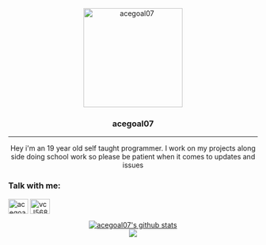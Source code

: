 <div align="center"> 
    <img src='https://acegoal07.dev/assets/images/acegoal07.webp' alt="acegoal07" width=200px height=200px/>
</div>
<h3 align="center">acegoal07</h3>

---

<p align="center">Hey i'm an 19 year old self taught programmer. I work on my projects along side doing school work so please be patient when it comes to updates and issues</p>

### Talk with me:
<p align="left">
<a href="https://twitter.com/acegoal07" target="blank"><img align="center" src="https://raw.githubusercontent.com/rahuldkjain/github-profile-readme-generator/master/src/images/icons/Social/twitter.svg" alt="acegoal07" height="30" width="40" /></a>
<a href="https://discord.gg/vcJ568Rakv" target="blank"><img align="center" src="https://raw.githubusercontent.com/rahuldkjain/github-profile-readme-generator/master/src/images/icons/Social/discord.svg" alt="vcJ568Rakv" height="30" width="40" /></a>
</p>

<p align= "center">
<a href="https://github.com/anuraghazra/github-readme-stats"><img align="center" src="https://github-readme-stats.vercel.app/api?username=acegoal07&show_icons=true&include_all_commits=false&theme=buefy&hide_border=true" alt="acegoal07's github stats" /></a><br>
<a href="https://github.com/anuraghazra/github-readme-stats"><img align="center" src="https://github-readme-stats.vercel.app/api/top-langs/?username=acegoal07&layout=compact&theme=buefy&hide_border=true"/></a>
</p>
